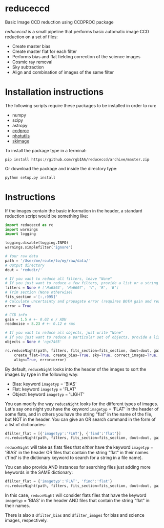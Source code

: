 # reduceccd
Basic Image CCD reduction using CCDPROC package

*reduceccd* is a small pipeline that performs basic automatic image CCD reduction on a set of files: 

+ Create master bias
+ Create master flat for each filter
+ Performs bias and flat fielding correction of the science images
+ Cosmic ray removal
+ Sky subtraction
+ Align and combination of images of the same filter

# Installation instructions

The following scripts require these packages to be installed in order to run:

+ numpy
+ scipy
+ astropy
+ [ccdproc](https://github.com/astropy/ccdproc)
+ [photutils](https://github.com/astropy/photutils)
+ [skimage](http://scikit-image.org/)

To install the package type in a terminal:

```
pip install https://github.com/rgbIAA/reduceccd/archive/master.zip
```

Or download the package and inside the directory type: 

```python
python setup.py install
```

# Instructions

If the images contain the basic information in the header, a standard reduction script would be something like:

```python
import reduceccd as rc
import warnings
import logging

logging.disable(logging.INFO)
warnings.simplefilter('ignore')

# Your raw data
path = '/User/me/route/to/my/raw/data/'
# Output directory
dout = 'redudir/'

# If you want to reduce all filters, leave "None"
# If you just want to reduce a few filters, provide a list or a string
filters = None # ['Ha6563', 'Ha6607', 'V', 'R', 'B']
# Trim section (None otherwise)
fits_section ='[:,:995]'
# Calculate uncertainty and propagate error (requires BOTH gain and readnoise)
error = True 

# CCD info
gain = 1.5 # +- 0.02 e / ADU
readnoise = 8.23 # +- 0.12 e rms

# If you want to reduce all objects, just write "None" 
# If you just want to reduce a particular set of objects, provide a list or string (one object)
objects = None # 'ngc7465'

rc.reduceNight(path, filters, fits_section=fits_section, dout=dout, gain=gain, readnoise=readnoise, 
	create_flat=True, create_bias=True, sky=True, correct_images=True, objects=objects, 
	align=True, error=error)
```

By default, `reduceNight` looks into the header of the images to sort the images by type in the following way:

+ Bias: keyword `imagetyp` = 'BIAS'
+ Flat: keyword `imagetyp` = 'FLAT'
+ Object: keyword `imagetyp` = 'LIGHT'

You can modify the way `reduceNight` looks for the different types of images. Let's say one night you have the keyword `imagetyp` = 'FLAT' in the header of some flats, and in others you have the string "flat" in the name of the file, but NOT in the header. You can give an OR search command in the form of a list of dictionaries:

```python
dfilter_flat = [{'imagetyp':'FLAT'}, {'find':'flat'}]
rc.reduceNight(path, filters, fits_section=fits_section, dout=dout, gain=gain, dfilter_flat=dfilter_flat)
```
`reduceNight` will take as flats files that *either* have the keyword `imagetyp` = 'BIAS' in the header OR files that contain the string "flat" in their names ('find' is the dictionary keyword to search for a string in a file name).

You can also provide AND instances for searching files just adding more keywords in the SAME dictionary:

```python
dfilter_flat = {'imagetyp':'FLAT', 'find':'flat'}
rc.reduceNight(path, filters, fits_section=fits_section, dout=dout, gain=gain, dfilter_flat=dfilter_flat)
```
In this case, `reduceNight` will consider flats files that have the keyword `imagetyp` = 'BIAS' in the header AND files that contain the string "flat" in their names.

There is also a `dfilter_bias` and `dfilter_images` for bias and science images, respectively. 
